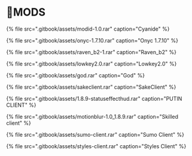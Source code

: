 # 📁MODS

{% file src=".gitbook/assets/modid-1.0.rar" caption="Cyanide" %}

{% file src=".gitbook/assets/onyc-1.7.10.rar" caption="Onyc 1.7.10" %}

{% file src=".gitbook/assets/raven\_b2-1.rar" caption="Raven\_b2" %}

{% file src=".gitbook/assets/lowkey2.0.rar" caption="Lowkey2.0" %}

{% file src=".gitbook/assets/god.rar" caption="God" %}

{% file src=".gitbook/assets/sakeclient.rar" caption="SakeClient" %}

{% file src=".gitbook/assets/1.8.9-statuseffecthud.rar" caption="PUTIN CLIENT" %}

{% file src=".gitbook/assets/motionblur-1.0\_1.8.9.rar" caption="Skilled client" %}

{% file src=".gitbook/assets/sumo-client.rar" caption="Sumo Client" %}

{% file src=".gitbook/assets/styles-client.rar" caption="Styles Client" %}



